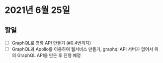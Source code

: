 # 2021년 6월 25일

## 할일

- [ ] GraphQL로 영화 API 만들기 (#0.4번까지)
- [ ] GraphQL과 Apollo를 이용하여 웹서비스 만들기, graphql API 서버가 없어서 위의 GraphQL API를 만든 후 진행 예정
